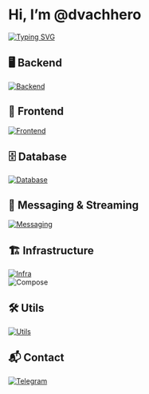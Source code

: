 # Hi, I’m @dvachhero

[![Typing SVG](https://readme-typing-svg.herokuapp.com?font=Fira+Code&size=24&pause=1000&color=26A5E4&width=600&lines=Backend+%7C+Frontend+%7C+DevOps)](https://git.io/typing-svg)

## 🖥 Backend  
[![Backend](https://skillicons.dev/icons?i=python,django,fastapi)](https://skillicons.dev)

## 🎨 Frontend  
[![Frontend](https://skillicons.dev/icons?i=react,js,ts,html,css,nodejs)](https://skillicons.dev)

## 🗄 Database  
[![Database](https://skillicons.dev/icons?i=mysql,mongodb,postgres,redis)](https://skillicons.dev)

## 🔗 Messaging & Streaming  
[![Messaging](https://skillicons.dev/icons?i=kafka)](https://skillicons.dev)

## 🏗 Infrastructure  
[![Infra](https://skillicons.dev/icons?i=docker,linux,debian)](https://skillicons.dev)  
![Compose](https://img.shields.io/badge/Docker_Compose-2496ED?style=for-the-badge&logo=docker&logoColor=white)

## 🛠 Utils  
[![Utils](https://skillicons.dev/icons?i=github)](https://skillicons.dev)

## 📬 Contact  
[![Telegram](https://img.shields.io/badge/Telegram-2CA5E0?style=for-the-badge&logo=telegram&logoColor=white)](https://t.me/dvachhero)
